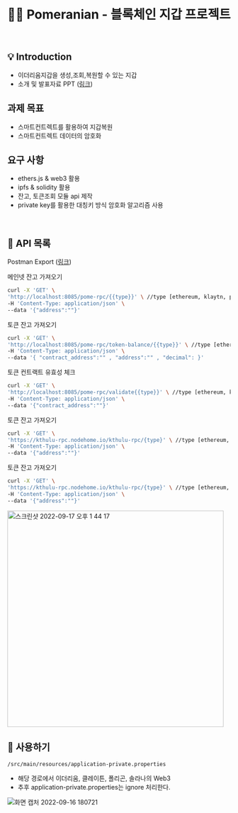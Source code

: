 # 🙋‍♂️ Pomeranian - 블록체인 지갑 프로젝트

<br>

## 💡 Introduction
- 이더리움지갑을 생성,조회,복원할 수 있는 지갑
- 소개 및 발표자료 PPT ([링크](https://github.com/tyrannojung/Pomeranian/blob/main/ppt.pdf))

## 과제 목표

- 스마트컨트렉트를 활용하여 지갑복원
- 스마트컨트렉트 데이터의 암호화

## 요구 사항

- ethers.js & web3 활용
- ipfs & solidity 활용
- 잔고, 토큰조회 모듈 api 제작
- private key를 활용한 대칭키 방식 암호화 알고리즘 사용

<br>

## 🔖 API 목록

Postman Export ([링크](https://github.com/tyrannojung/Pomeranian/blob/main/postman.json)) 

메인넷 잔고 가져오기
```bash
curl -X 'GET' \
'http://localhost:8085/pome-rpc/{{type}}' \ //type [ethereum, klaytn, polygon, solana]
-H 'Content-Type: application/json' \
--data '{"address":""}'
```


토큰 잔고 가져오기
```bash
curl -X 'GET' \
'http://localhost:8085/pome-rpc/token-balance/{{type}}' \ //type [ethereum, klaytn, polygon, solana]
-H 'Content-Type: application/json' \
--data '{ "contract_address":"" , "address":"" , "decimal": }'
```


토큰 컨트랙트 유효성 체크
```bash
curl -X 'GET' \
'http://localhost:8085/pome-rpc/validate{{type}}' \ //type [ethereum, klaytn, polygon, solana]
-H 'Content-Type: application/json' \
--data '{"contract_address":""}'
```


토큰 잔고 가져오기
```bash
curl -X 'GET' \
'https://kthulu-rpc.nodehome.io/kthulu-rpc/{type}' \ //type [ethereum, klaytn, polygon, solana]
-H 'Content-Type: application/json' \
--data '{"address":""}'
```


토큰 잔고 가져오기
```bash
curl -X 'GET' \
'https://kthulu-rpc.nodehome.io/kthulu-rpc/{type}' \ //type [ethereum, klaytn, polygon, solana]
-H 'Content-Type: application/json' \
--data '{"address":""}'
```

<img width="488" alt="스크린샷 2022-09-17 오후 1 44 17" src="https://user-images.githubusercontent.com/58019931/190840851-0aa38f1c-956d-421f-8938-e69271f26ae2.png">



<br>

## 🔖 사용하기

```bash
/src/main/resources/application-private.properties
```
- 해당 경로에서 이더리움, 클레이튼, 폴리곤, 솔라나의 Web3
- 추후 application-private.properties는 ignore 처리한다.


![화면 캡처 2022-09-16 180721](https://user-images.githubusercontent.com/58019931/190601557-3e651a9d-599c-43f6-b128-8d38f53a0f60.png)

